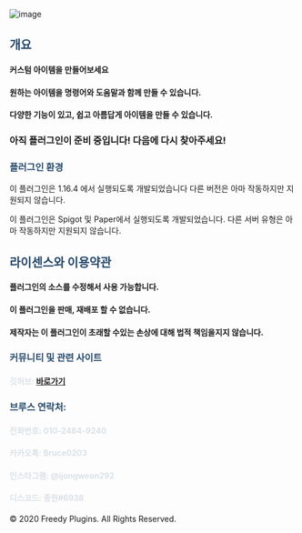![image](FreedyItemMaker.png)


## <font color='#27496d'>개요</font>

#### 커스텀 아이템을 만들어보세요

#### 원하는 아이템을 명령어와 도움말과 함께 만들 수 있습니다.

#### 다양한 기능이 있고, 쉽고 아름답게 아이템을 만들 수 있습니다.


### 아직 플러그인이 준비 중입니다! 다음에 다시 찾아주세요!

### <font color='#27496d'>플러그인 환경</font>

이 플러그인은 1.16.4 에서 실행되도록 개발되었습니다 다른 버전은 아마 작동하지만 지원되지 않습니다.

이 플러그인은 Spigot 및 Paper에서 실행되도록 개발되었습니다. 다른 서버 유형은 아마 작동하지만 지원되지 않습니다.


## <font color='#27496d'>라이센스와 이용약관</font>

#### 플러그인의 소스를 수정해서 사용 가능합니다.

#### 이 플러그인을 판매, 재배포 할 수 없습니다.

#### 제작자는 이 플러그인이 초래할 수있는 손상에 대해 법적 책임을지지 않습니다.


### <font color='#27496d'>커뮤니티 및 관련 사이트</font>

#### <font color='#dae1e7'>깃허브: </font> [바로가기](https://github.com/FreedyPlugins)


### <font color='#27496d'>브루스 연락처:</font>  

#### <font color='#dae1e7'>전화번호: 010-2484-9240</font>  
#### <font color='#dae1e7'>카카오톡: Bruce0203</font>  
#### <font color='#dae1e7'>인스타그램: @ijongweon292</font>  
#### <font color='#dae1e7'>디스코드: 종원#6938</font>  


© 2020 Freedy Plugins. All Rights Reserved.
